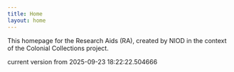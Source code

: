 ```yaml
---
title: Home
layout: home
---
```


This homepage for the Research Aids (RA), created by NIOD in the context of the Colonial Collections project. 


current version from 2025-09-23 18:22:22.504666